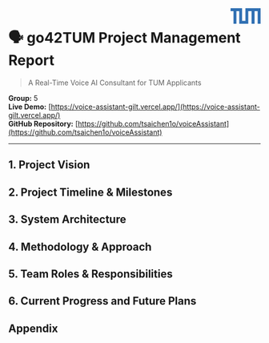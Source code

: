 <img src="tum_logo.svg" alt="TUM Logo" width="60" align="right">

# 🗣️ go42TUM Project Management Report
> A Real-Time Voice AI Consultant for TUM Applicants

**Group:** 5  <br/>
**Live Demo:** [https://voice-assistant-gilt.vercel.app/](https://voice-assistant-gilt.vercel.app/) <br/>
**GitHub Repository:** [https://github.com/tsaichen1o/voiceAssistant](https://github.com/tsaichen1o/voiceAssistant)

---
## 1. Project Vision

## 2. Project Timeline & Milestones

## 3. System Architecture

## 4. Methodology & Approach

## 5. Team Roles & Responsibilities

## 6. Current Progress and Future Plans

## Appendix
